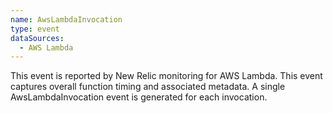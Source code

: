 ```yaml
---
name: AwsLambdaInvocation
type: event
dataSources:
  - AWS Lambda
---
```


This event is reported by New Relic monitoring for AWS Lambda. This event captures overall function timing and associated metadata. A single AwsLambdaInvocation event is generated for each invocation.